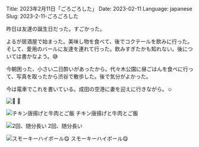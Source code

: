 Title: 2023年2月11日「ごろごろした」
Date: 2023-02-11
Language: japanese
Slug: 2023-2-11-ごろごろした

昨日は友達の誕生日だった。すごかった。

よるが居酒屋で始まった。美味し物を食べて、後でコクテールを飲みに行った。そして、愛用のバールに友達を連れて行った。飲みすぎたかも知れない。後については書かなよう。😅

今朝困った、小さい二日酔いがあったから。代々木公園に昼ごはんを食べに行って、写真を取ったから渋谷で散歩した。後で気分がよかった。

今は電車でこれを書いている。成田の空港に妻を迎えに行きながら。☺️

![🌸](https://i.imgur.com/38Qbomt.jpg)
🌸

![チキン唐揚げと牛肉とご飯](https://i.imgur.com/5bP7ik8.jpg)
チキン唐揚げと牛肉とご飯

![2回、随分長い](https://i.imgur.com/pUtMoIa.jpg)
2回、随分長い

![スモーキーハイボール😋](https://i.imgur.com/Z1K6fRC.jpg)
スモーキーハイボール😋
